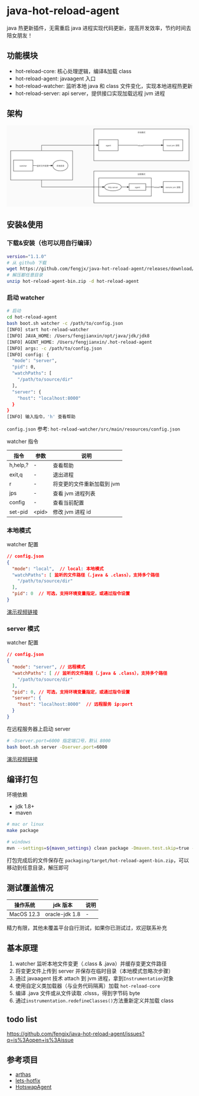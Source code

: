 # java-hot-reload-agent

java 热更新插件，无需重启 java 进程实现代码更新，提高开发效率，节约时间去陪女朋友！

## 功能模块

- hot-reload-core: 核心处理逻辑，编译&加载 class
- hot-reload-agent: javaagent 入口
- hot-reload-watcher: 监听本地 java 和 class 文件变化，实现本地进程热更新
- hot-reload-server: api server，提供接口实现加载远程 jvm 进程

## 架构

![](doc/java-hot-reload-agent.jpg)

## 安装&使用

### 下载&安装（也可以用自行编译）

```bash
version="1.1.0"
# 从 github 下载
wget https://github.com/fengjx/java-hot-reload-agent/releases/download/hot-reload-agent-all-${version}/hot-reload-agent-bin.zip
# 解压都任意目录
unzip hot-reload-agent-bin.zip -d hot-reload-agent
```

### 启动 watcher

```bash
# 启动
cd hot-reload-agent
bash boot.sh watcher -c /path/to/config.json
[INFO] start hot-reload-watcher
[INFO] JAVA_HOME: /Users/fengjianxin/opt/java/jdk/jdk8
[INFO] AGENT_HOME: /Users/fengjianxin/.hot-reload-agent
[INFO] args: -c /path/to/config.json
[INFO] config: {
  "mode": "server",
  "pid": 0,
  "watchPaths": [
    "/path/to/source/dir"
  ],
  "server": {
    "host": "localhost:8000"
  }
}
[INFO] 输入指令，'h' 查看帮助
```

`config.json` 参考: `hot-reload-watcher/src/main/resources/config.json`

watcher 指令

| 指令       | 参数      | 说明              |
|----------|---------|-----------------|
| h,help,? | -       | 查看帮助            |
| exit,q   | -       | 退出进程            |
| r        | -       | 将变更的文件重新加载到 jvm |
| jps      | -       | 查看 jvm 进程列表     |
| config         | -       | 查看当前配置          |
| set-pid         | \<pid\> | 修改 jvm 进程 id    |

### 本地模式

watcher 配置

```json
// config.json
{
  "mode": "local",  // local: 本地模式
  "watchPaths": [ 监听的文件路径（.java & .class），支持多个路径
    "/path/to/source/dir"
  ],
  "pid": 0  // 可选，支持环境变量指定，或通过指令设置
}
```

[演示视频链接](http://cdn.fengjx.com/java-hot-reload-agent/1.1.0/java-hot-reload-agent-1.1.0-local.mp4)

### server 模式

watcher 配置

```json
// config.json
{
  "mode": "server", // 远程模式
  "watchPaths": [ // 监听的文件路径（.java & .class），支持多个路径
    "/path/to/source/dir"
  ],
  "pid": 0, // 可选，支持环境变量指定，或通过指令设置
  "server": {
    "host": "localhost:8000"  // 远程服务 ip:port
  }
}
```

在远程服务器上启动 server

```bash
# -Dserver.port=6000 指定端口号，默认 8000
bash boot.sh server -Dserver.port=6000
```

[演示视频链接](http://cdn.fengjx.com/java-hot-reload-agent/1.1.0/java-hot-reload-agent-1.1.0-server.mp4)

## 编译打包

环境依赖

- jdk 1.8+
- maven

```bash
# mac or linux
make package
```

```bash
# windows
mvn --settings=${maven_settings} clean package -Dmaven.test.skip=true -P full
```

打包完成后的文件保存在 `packaging/target/hot-reload-agent-bin.zip`，可以移动到任意目录，解压即可

## 测试覆盖情况

| 操作系统       | jdk 版本         | 说明 |
|------------|----------------|------|
| MacOS 12.3 | oracle-jdk 1.8 | - |

精力有限，其他未覆盖平台自行测试，如果你已测试过，欢迎联系补充

## 基本原理

1. watcher 监听本地文件变更（.class & .java）并缓存变更文件路径
2. 将变更文件上传到 server 并保存在临时目录（本地模式忽略次步骤）
3. 通过 javaagent 技术 attach 到 jvm 进程，拿到`Instrumentation`对象
4. 使用自定义类加载器（与业务代码隔离）加载 `hot-reload-core` 
5. 编译 .java 文件或从文件读取 .clsss，得到字节码 byte
6. 通过`instrumentation.redefineClasses()`方法重新定义并加载 class

## todo list

<https://github.com/fengjx/java-hot-reload-agent/issues?q=is%3Aopen+is%3Aissue>

## 参考项目

- [arthas](https://github.com/alibaba/arthas)
- [lets-hotfix](https://github.com/liuzhengyang/lets-hotfix)
- [HotswapAgent](https://github.com/HotswapProjects/HotswapAgent)

